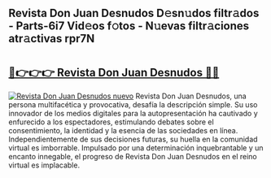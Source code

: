 ## Revista Don Juan Desnudos D𝚎sn𝚞dos filtr𝚊dos - Parts-6i7 Vid𝚎os f𝚘tos - N𝚞evas filtr𝚊ciones atr𝚊ctivas rpr7N

# <h2><a href="http://mb1vhc9.tromn.icu/?c=Revista+Don+Juan+Desnudos">🔗👉👉👉 Revista Don Juan Desnudos 🔗🔗</a></h2>

[![Revista Don Juan Desnudos nuevo](https://i.imgur.com/pEAQMta.gif)](http://mb1vhc9.tromn.icu/?c=Revista+Don+Juan+Desnudos)
Revista Don Juan Desnudos, una persona multifacética y provocativa, desafía la descripción simple. Su uso innovador de los medios digitales para la autopresentación ha cautivado y enfurecido a los espectadores, estimulando debates sobre el consentimiento, la identidad y la esencia de las sociedades en línea. Independientemente de sus decisiones futuras, su huella en la comunidad virtual es imborrable. Impulsado por una determinación inquebrantable y un encanto innegable, el progreso de Revista Don Juan Desnudos en el reino virtual es implacable.
